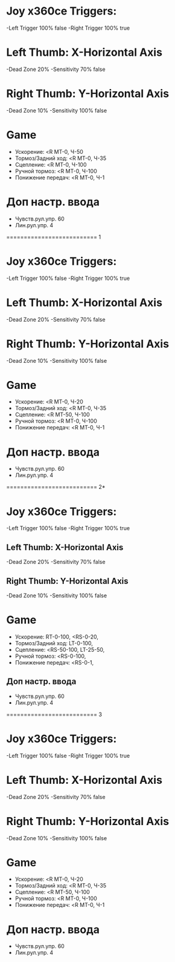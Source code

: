 # Joy x360ce Triggers:
-Left Trigger 100% false
-Right Trigger 100% true

# Left Thumb: X-Horizontal Axis
-Dead Zone 20%
-Sensitivity 70% false

# Right Thumb: Y-Horizontal Axis
-Dead Zone 10%
-Sensitivity 100% false

# Game
- Ускорение: <R МТ-0, Ч-50
- Тормоз/Задний ход: <R МТ-0, Ч-35
- Сцепление: <R МТ-0, Ч-100
- Ручной тормоз: <R МТ-0, Ч-100
- Понижение передач: <R МТ-0, Ч-1

# Доп настр. ввода
- Чувств.рул.упр. 60
- Лин.рул.упр. 4

========================== 1

# Joy x360ce Triggers:
-Left Trigger 100% false
-Right Trigger 100% true

# Left Thumb: X-Horizontal Axis
-Dead Zone 20%
-Sensitivity 70% false

# Right Thumb: Y-Horizontal Axis
-Dead Zone 10%
-Sensitivity 100% false

# Game
- Ускорение: <R МТ-0, Ч-20
- Тормоз/Задний ход: <R МТ-0, Ч-35
- Сцепление: <R МТ-50, Ч-100
- Ручной тормоз: <R МТ-0, Ч-100
- Понижение передач: <R МТ-0, Ч-1


# Доп настр. ввода
- Чувств.рул.упр. 60
- Лин.рул.упр. 4

========================== 2*

# Joy x360ce Triggers:
-Left Trigger 100% false
-Right Trigger 100% true
## Left Thumb: X-Horizontal Axis
-Dead Zone 20%
-Sensitivity 70% false
## Right Thumb: Y-Horizontal Axis
-Dead Zone 10%
-Sensitivity 100% false

# Game
- Ускорение: RT-0-100, <RS-0-20,
- Тормоз/Задний ход: LT-0-100,
- Сцепление: <RS-50-100, LT-25-50,
- Ручной тормоз: <RS-0-100,
- Понижение передач: <RS-0-1,
## Доп настр. ввода
- Чувств.рул.упр. 60
- Лин.рул.упр. 4

========================== 3

# Joy x360ce Triggers:
-Left Trigger 100% false
-Right Trigger 100% true

# Left Thumb: X-Horizontal Axis
-Dead Zone 20%
-Sensitivity 70% false

# Right Thumb: Y-Horizontal Axis
-Dead Zone 10%
-Sensitivity 100% false

# Game
- Ускорение: <R МТ-0, Ч-20
- Тормоз/Задний ход: <R МТ-0, Ч-35
- Сцепление: <R МТ-50, Ч-100
- Ручной тормоз: <R МТ-0, Ч-100
- Понижение передач: <R МТ-0, Ч-1


# Доп настр. ввода
- Чувств.рул.упр. 60
- Лин.рул.упр. 4